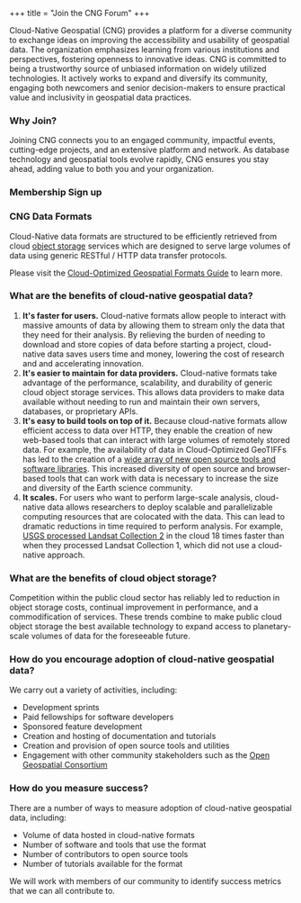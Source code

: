 +++
title = "Join the CNG Forum"
+++

Cloud-Native Geospatial (CNG) provides a platform for a diverse community to exchange ideas on improving the accessibility and usability of geospatial data. The organization emphasizes learning from various institutions and perspectives, fostering openness to innovative ideas. CNG is committed to being a trustworthy source of unbiased information on widely utilized technologies. It actively works to expand and diversify its community, engaging both newcomers and senior decision-makers to ensure practical value and inclusivity in geospatial data practices.

### Why Join? 
Joining CNG connects you to an engaged community, impactful events, cutting-edge projects, and an extensive platform and network. As database technology and geospatial tools evolve rapidly, CNG ensures you stay ahead, adding value to both you and your organization.

### Membership Sign up

<link rel="stylesheet" type="text/css" href="https://api.membercenter.net/forms/css/sq-payment-form.css"> <script src="https://js.stripe.com/v3/"></script> <script type="text/javascript" src="https://api.membercenter.net/payments/payment_form.js?id=10015"></script> <div class="sq-payment-form" id="sq-payment-form1"></div>

### CNG Data Formats
Cloud-Native data formats are structured to be efficiently retrieved from cloud [object storage](https://en.wikipedia.org/wiki/Object_storage) services which are designed to serve large volumes of data using generic RESTful / HTTP data transfer protocols.

Please visit the [Cloud-Optimized Geospatial Formats Guide](https://guide.cloudnativegeo.org) to learn more.

### What are the benefits of cloud-native geospatial data?
1. **It's faster for users.** Cloud-native formats allow people to interact with massive amounts of data by allowing them to stream only the data that they need for their analysis. By relieving the burden of needing to download and store copies of data before starting a project, cloud-native data saves users time and money, lowering the cost of research and and accelerating innovation.
2. **It's easier to maintain for data providers.** Cloud-native formats take advantage of the performance, scalability, and durability of generic cloud object storage services. This allows data providers to make data available without needing to run and maintain their own servers, databases, or proprietary APIs. 
3. **It's easy to build tools on top of it.** Because cloud-native formats allow efficient access to data over HTTP, they enable the creation of new web-based tools that can interact with large volumes of remotely stored data. For example, the availability of data in Cloud-Optimized GeoTIFFs has led to the creation of a [wide array of new open source tools and software libraries](https://www.cogeo.org/#implementations). This increased diversity of open source and browser-based tools that can work with data is necessary to increase the size and diversity of the Earth science community.
4. **It scales.** For users who want to perform large-scale analysis, cloud-native data allows researchers to deploy scalable and parallelizable computing resources that are colocated with the data. This can lead to dramatic reductions in time required to perform analysis. For example, [USGS processed Landsat Collection 2](https://www.usgs.gov/news/eros-releases-collection-2-boosting-cloud-access-accuracy-value-landsat-archive) in the cloud 18 times faster than when they processed Landsat Collection 1, which did not use a cloud-native approach.

### What are the benefits of cloud object storage?
Competition within the public cloud sector has reliably led to reduction in object storage costs, continual improvement in performance, and a commodification of services. These trends combine to make public cloud object storage the best available technology to expand access to planetary-scale volumes of data for the foreseeable future.

### How do you encourage adoption of cloud-native geospatial data?
We carry out a variety of activities, including:

- Development sprints
- Paid fellowships for software developers
- Sponsored feature development
- Creation and hosting of documentation and tutorials
- Creation and provision of open source tools and utilities
- Engagement with other community stakeholders such as the [Open Geospatial Consortium](https://ogc.org)

### How do you measure success?
There are a number of ways to measure adoption of cloud-native geospatial data, including:

- Volume of data hosted in cloud-native formats
- Number of software and tools that use the format
- Number of contributors to open source tools
- Number of tutorials available for the format

We will work with members of our community to identify success metrics that we can all contribute to.

